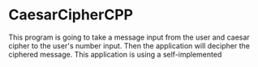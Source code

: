 # CaesarCipherCPP
This program is going to take a message input from the user and caesar cipher to the user's number input. Then the application will decipher the ciphered message. This application is using a self-implemented 
